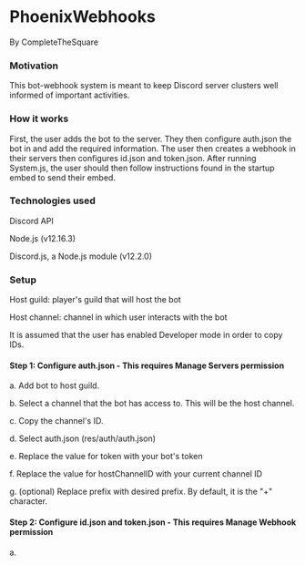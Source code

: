 # PhoenixWebhooks
By CompleteTheSquare

### Motivation 

This bot-webhook system is meant to keep Discord server clusters well informed of important activities.

### How it works
First, the user adds the bot to the server. They then configure auth.json the bot in and add the required information. The user then creates a webhook in their servers then configures id.json and token.json. After running System.js, the user should then follow instructions found in the startup embed to send their embed.

### Technologies used
Discord API

Node.js (v12.16.3)

Discord.js, a Node.js module (v12.2.0)

### Setup
Host guild: player's guild that will host the bot

Host channel: channel in which user interacts with the bot

It is assumed that the user has enabled Developer mode in order to copy IDs.



#### Step 1: Configure  auth.json - This requires Manage Servers permission

a. Add bot to host guild.

b. Select a channel that the bot has access to. This will be the host channel.

c. Copy the channel's ID.

d. Select auth.json (res/auth/auth.json)

e. Replace the value for token with your bot's token

f. Replace the value for hostChannelID with your current channel ID

g. (optional) Replace prefix with desired prefix. By default, it is the "+" character.

#### Step 2: Configure id.json and token.json - This requires Manage Webhook permission

a. 



